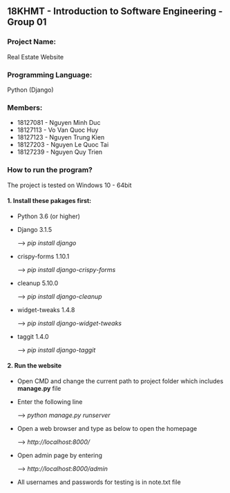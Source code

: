 ## 18KHMT - Introduction to Software Engineering - Group 01

### Project Name:
Real Estate Website

### Programming Language:
Python (Django)

### Members:
- 18127081 - Nguyen Minh Duc
- 18127113 - Vo Van Quoc Huy
- 18127123 - Nguyen Trung Kien
- 18127203 - Nguyen Le Quoc Tai
- 18127239 - Nguyen Quy Trien

### How to run the program?
The project is tested on Windows 10 - 64bit

#### 1. Install these pakages first:
* Python 3.6 (or higher)

* Django 3.1.5
    
    --> *pip install django*
    
* crispy-forms 1.10.1
    
    --> *pip install django-crispy-forms*
    
* cleanup 5.10.0
    
    --> *pip install django-cleanup*
    
* widget-tweaks 1.4.8
    
    --> *pip install django-widget-tweaks*
    
* taggit 1.4.0
    
    --> *pip install django-taggit*

#### 2. Run the website
* Open CMD and change the current path to project folder which includes **manage.py** file

* Enter the following line
    
    --> *python manage.py runserver*

* Open a web browser and type as below to open the homepage
    
    --> *http://localhost:8000/*

* Open admin page by entering
    
    --> *http://localhost:8000/admin*

* All usernames and passwords for testing is in note.txt file
